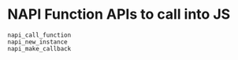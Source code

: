 # NAPI Function APIs to call into JS
```
napi_call_function
napi_new_instance
napi_make_callback
```
